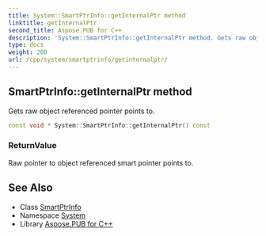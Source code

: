 ```yaml
---
title: System::SmartPtrInfo::getInternalPtr method
linktitle: getInternalPtr
second_title: Aspose.PUB for C++
description: 'System::SmartPtrInfo::getInternalPtr method. Gets raw object referenced pointer points to in C++.'
type: docs
weight: 200
url: /cpp/system/smartptrinfo/getinternalptr/
---
```

## SmartPtrInfo::getInternalPtr method


Gets raw object referenced pointer points to.

```cpp
const void * System::SmartPtrInfo::getInternalPtr() const
```


### ReturnValue

Raw pointer to object referenced smart pointer points to.

## See Also

* Class [SmartPtrInfo](../)
* Namespace [System](../../)
* Library [Aspose.PUB for C++](../../../)
